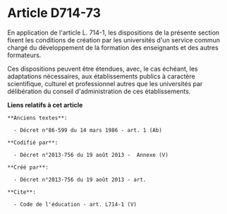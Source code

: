 # Article D714-73

En application de l'article L. 714-1, les dispositions de la présente section fixent les conditions de création par les
universités d'un service commun chargé du développement de la formation des enseignants et des autres formateurs. 

Ces dispositions peuvent être étendues, avec, le cas échéant, les adaptations nécessaires, aux établissements publics à
caractère scientifique, culturel et professionnel autres que les universités par délibération du conseil d'administration de
ces établissements.

**Liens relatifs à cet article**

	**Anciens textes**:

	  - Décret n°86-599 du 14 mars 1986 - art. 1 (Ab)

	**Codifié par**:

	  - Décret n°2013-756 du 19 août 2013 -  Annexe (V)

	**Créé par**:

	  - Décret n°2013-756 du 19 août 2013 - art.

	**Cite**:

	  - Code de l'éducation - art. L714-1 (V)
